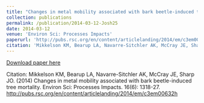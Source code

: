 ```yaml
---
title: "Changes in metal mobility associated with bark beetle-induced tree mortality"
collection: publications
permalink: /publication/2014-03-12-Josh25
date: 2014-03-12
venue: 'Environ Sci: Processes Impacts'
paperurl: 'http://pubs.rsc.org/en/content/articlelanding/2014/em/c3em00632h  '
citation: 'Mikkelson KM, Bearup LA, Navarre-Sitchler AK, McCray JE, Sharp JO. (2014) Changes in metal mobility associated with bark beetle-induced tree mortality.  Environ Sci: Processes Impacts. 16(6): 1318-27. http://pubs.rsc.org/en/content/articlelanding/2014/em/c3em00632h  '
---
```


<a href='http://pubs.rsc.org/en/content/articlelanding/2014/em/c3em00632h  '>Download paper here</a>

Citation: Mikkelson KM, Bearup LA, Navarre-Sitchler AK, McCray JE, Sharp JO. (2014) Changes in metal mobility associated with bark beetle-induced tree mortality.  Environ Sci: Processes Impacts. 16(6): 1318-27. http://pubs.rsc.org/en/content/articlelanding/2014/em/c3em00632h  